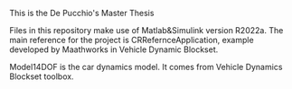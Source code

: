 This is the De Pucchio's Master Thesis

Files in this repository make use of Matlab&Simulink version R2022a. 
The main reference for the project is CRRefernceApplication, example developed by Maathworks in Vehicle Dynamic Blockset.

Model14DOF is the car dynamics model. It comes from Vehicle Dynamics Blockset toolbox.
